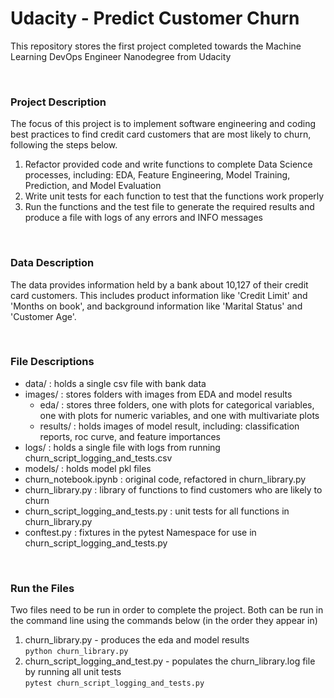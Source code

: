 # Udacity - Predict Customer Churn

This repository stores the first project completed towards the Machine Learning DevOps Engineer Nanodegree from Udacity

<br/>

### Project Description
The focus of this project is to implement software engineering and coding best practices to find credit card customers 
that are most likely to churn, following the steps below. 
1. Refactor provided code and write functions to complete Data Science processes, including: EDA, 
Feature Engineering, Model Training, Prediction, and Model Evaluation
2. Write unit tests for each function to test that the functions work properly
3. Run the functions and the test file to generate the required results 
and produce a file with logs of any errors and INFO messages

<br/>

### Data Description
The data provides information held by a bank about 10,127 of their credit card customers. This includes product information
like 'Credit Limit' and 'Months on book', and background information like 'Marital Status' and 'Customer Age'.

<br/>

### File Descriptions
+ data/ : holds a single csv file with bank data
+ images/ : stores folders with images from EDA and model results
  + eda/ : stores three folders, one with plots for categorical variables, one with plots for numeric variables,
  and one with multivariate plots
  + results/ : holds images of model result, including: classification reports, roc curve, and feature importances
+ logs/ : holds a single file with logs from running churn_script_logging_and_tests.csv
+ models/ : holds model pkl files
+ churn_notebook.ipynb : original code, refactored in churn_library.py
+ churn_library.py : library of functions to find customers who are likely to churn
+ churn_script_logging_and_tests.py : unit tests for all functions in churn_library.py
+ conftest.py : fixtures in the pytest Namespace for use in churn_script_logging_and_tests.py

<br/>

### Run the Files
Two files need to be run in order to complete the project. Both can be run in the command line using the commands below (in the order they appear in)
1. churn_library.py - produces the eda and model results
<br/> `python churn_library.py`
2. churn_script_logging_and_test.py - populates the churn_library.log file by running all unit tests 
<br/> `pytest churn_script_logging_and_tests.py`
